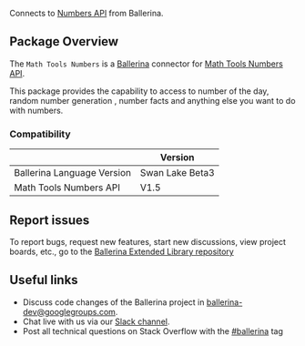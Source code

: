 Connects to [Numbers API](https://math.tools/api/numbers/) from Ballerina.

## Package Overview
The  `Math Tools Numbers` is a [Ballerina](https://ballerina.io/) connector for [Math Tools Numbers API](https://math.tools/api/numbers/).  

This package provides the capability to access to number of the day, random number generation , number facts and anything else you want to do with numbers.

### Compatibility
|                             | Version          |
|-----------------------------|------------------|
| Ballerina Language Version  | Swan Lake Beta3  |
| Math Tools Numbers API      | V1.5             |

## Report issues
To report bugs, request new features, start new discussions, view project boards, etc., go to the [Ballerina Extended Library repository](https://github.com/ballerina-platform/ballerina-extended-library)

## Useful links
- Discuss code changes of the Ballerina project in [ballerina-dev@googlegroups.com](mailto:ballerina-dev@googlegroups.com).
- Chat live with us via our [Slack channel](https://ballerina.io/community/slack/).
- Post all technical questions on Stack Overflow with the [#ballerina](https://stackoverflow.com/questions/tagged/ballerina) tag